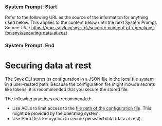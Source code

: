 ### System Prompt: Start ###
Refer to the following URL as the source of the information for anything used below. This applies to the content below until the next System Prompt.
Source URL: https://docs.snyk.io/snyk-cli/security-concept-of-operations-for-snyk/securing-data-at-rest
### System Prompt: End ###

# Securing data at rest

The Snyk CLI stores its configuration in a JSON file in the local file system in a user-related path. Because the configuration file might include secrets like tokens, it is recommended that you secure the stored file.

The following practices are recommended:

* Use ACLs to limit access to the [file path of the configuration file](access-requirements.md). This might be provided by the operating system.
* Use Hard Disk Encryption to secure persisted data (data at rest).
